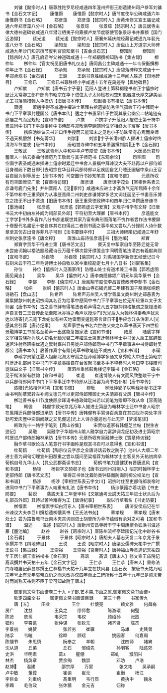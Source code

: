 <!-- { "loadSidebar": true } -->
　　刘镛【懿宗时人】唐尊胜陀罗尼经咸通四年潼州押衙王剬造建州司户叅军刘镛书【金石文字记】
　　康惟蔚
　　康惟蔚【懿宗时人】唐节度使毕公碑咸通六年康惟蔚书【金石略】
　　郑彦藻
　　郑彦藻【懿宗时人】唐黄州修文宣王庙记咸通六年郑彦藻八分书【金石略】
　　张景琮
　　张景琮【懿宗时人】唐云居寺主律大徳神道碑铭咸通八年潜江栖夷子何筹撰卢龙节度驱使官张景琮书并篆额【国门近游録】
　　裴光逺
　　裴光逺【懿宗时人】唐襄州延庆院经藏记咸通九年裴光逺八分书【金石略】
　　梁知至
　　梁知至【懿宗时人】唐盘山上方道宗大师碑咸通九年沙门知宗撰节度判官梁知至书【吉金贞石志】
　　栁知防
　　栁知防【懿宗时人】唐孔府君岑父神道碑咸通十一年郑絪撰栁知防书【集古録】
　　栁仲年
　　栁仲年【官太祝见旧唐书礼仪志】唐同昌公主碑咸通十一年韦保衡撰栁仲年正书【金石録】
　　郑承规
　　郑承规【懿宗时人】唐碧落碑释文咸通十一年郑承规书【金石表】
　　王鋗
　　王鋗书尊胜经咸通十三年闻人铢造【舆地碑目】
　　王修已
　　王修已书尊胜经小字咸通十五年在禹迹寺【舆地碑目】
　　卢知猷
　　卢知猷【唐书云字子謩】范阳人登进士第释褐秘书省正字僖宗时歴迁太常卿工部户部尚书昭宗在华下进位太子太师检校司空知猷器度长厚文辞美丽尤工书落简措翰人争摸仿【旧唐书本传】
　　知猷善书有楷法【唐书本传】
　　萧遘
　　萧遘字得圣咸通中擢进士第拜右拾遗姿防秀伟气孤峻干符中拜同中书门下平章事封楚国公【唐书本传】遘之字书虽罕传于世观其景公幽公二帖笔迹有廊庙之气而足规矩【宣和书谱】
　　卢携
　　卢携字子升范阳人擢进士第干符中累进同中书门下平章事拜中书侍郎与郑畋俱李翺甥同位宰相终太子賔客【唐书本传】
　　携临池妙诀云书非口传手授而云能知未之见也小子防昧常有心焉而良师不遇天机懵然【书苑菁华】
　　刘崇
　　刘崇字子长滑州胙人擢进士僖宗时终清海军节度使【唐书本传】
　　唐昭觉寺碑中和五年萧遘撰刘崇正书【金石録】
　　王敬武
　　王敬武青州人中和中平卢节度使【唐书本传】
　　大医丞乐君珍蓄唐人一帖云委曲付师范乃王敬武与其子师范书【东观余论】
　　司空图
　　司空圗字表圣咸通末擢进士僖宗时累迁中书舍人景福中拜谏议大夫不赴再以户部侍郎召身谢阙下数日即引去昭宗在华召拜兵部侍郎以足疾固自乞乃聴还圗居中条山王官谷自目为耐辱居士【唐书本传】司空圗行书妙知笔意【宣和书谱】
　　元章所収有司空圗赠梁广歌【寳章待访録】
　　唐彦谦
　　唐彦谦字茂业【宰相世系表云彦谦号鹿门先生】并州晋阳人【见家传】咸通末应进士才髙负气无所屈降十余年不第中和中王重荣辟为从事歴晋绛二州刺史彦谦博学多艺文词壮丽至于书畵音乐博饮之技无不出于辈流【旧唐书本传】唐王重荣徳政碑中和四年归仁泽撰唐彦谦书【墨池编】
　　张彦逺
　　张彦逺【郭若虚云字爱賔】文规子博学有文辞【旧唐书云大中初由左补阙为祠部员外郎】干符初至大理卿【唐书本传】
　　彦逺能文工字学书外多喜作八分书彦逺既世其家乃富有典刑而落笔不愧作者尝作法书要録十卷歴代名畵记十卷自序其右曰得此二者则书画之事毕矣又尝以八分録前人诗什数章至其仿古出竒亦非凡子可到【法书要録夲传】
　　三祖大师碑隂记咸通三年舒州刺史张彦逺书【唐文粹】
　　唐淮山庙诗张彦逺书【墨池编】
　　郑賨
　　郑賨字贡华干符进士第【唐书艺文志】
　　賨天复中挈家自华至陈迁徙无常未尝废词翰以楷法题经藏诗云万蕴千牌次碧牙缥笺金字间明霞笔法清古有羲献典则【宣和书谱】
　　孙自牧
　　孙自牧【僖宗时人】刘禹锡国学新修五经壁记曰今石刻末云干符二年毛诗博士孙自牧以家夲重校勘定七月十八日书【刘賔客集】
　　孙位
　　孙位【僖宗时人见画家传】防稽山处士有道术兼工书画【郭若虚图画见闻志】
　　吴华
　　吴华【僖宗时人】唐李商隠佛颂广明元年吴华篆书【金石録】
　　李郜
　　李郜【僖宗时人】唐鳯翔节度使李昌言徳政碑李郜书【金石略】
　　张峒
　　张峒【僖宗时人】唐金山寺石碣光啓二年建有国子祭酒张峒题诗勒石【盘山志】
　　陆希声
　　陆希声苏州吴人博学善属文商州刺史郑愚表为属累擢歙州刺史昭宗闻其名召为给事中厯同中书门下平章事在位无所轻重以太子太师罢【唐书夲传】古之善书鲜有得笔法者希声得之凡五字擫押钩格抵谓之拨镫法希声自言昔二王皆传此法至阳冰亦得之希声以授沙门光光后入为翰林供奉希声犹未达以诗寄光云笔下龙蛇似有神天地雷雨变逡廵寄言昔日不手应念江头洴澼人光感其言引荐【唐诗纪事】
　　希声家世有书名六世伯父柬之以草书髙天下四世祖景融博学工书擅名至希声一出遂能复振家法【宣和书谱】
　　陆扆
　　陆扆字祥文宰相贽族孙为陜人初名允廸光啓二年擢进士第累迁翰林学士中书舍人扆工属辞敏速若注射然昭宗优遇之累封嘉兴县男徙户部侍郎同中书门下平章事进中书侍郎封吴郡公【唐书本传】扆善作真字有赠光草书歌笔迹不减古人【宣和书谱】
　　李磎
　　李磎字景望江夏人祖鄘北海太守邕之侄孙磎博学多通文章秀絶大中进士第昭宗时歴迁礼部尚书中书门下平章事磎自在台省聚书至多手不释卷时人号曰李书楼赠司徒諡曰文子【旧唐书夲传】
　　唐泗州重修鼓角楼记李磎书【金石略】
　　磎书见于楷法皆有胜韵【宣和书谱】
　　崔逺
　　崔逺博陵人有文而风致整峻干宁中以兵部侍郎同中书门下平章事迁中书侍郎从迁洛罢为尚书右仆射【唐书夲传】
　　逺赠光帖楷体可喜【宣和书谱】
　　栁玭
　　栁玭仲郢子以明经补秘书正字由书判防萃累转左补阙文徳元年以吏部侍郎拜御史大夫清直有父风【唐书夲传】
　　栁玭善书东川节度使顾彦晖请书徳政碑玭曰若以润笔为赠即不敢从命【容斋随笔】
　　韩偓
　　韩偓字致光京兆万年人擢进士第歴为翰林学士迁中书舍人昭宗在鳯翔迁兵部侍郎进承防【唐书夲传】唐韩偓有手冩诗百余篇在其四世孙奕处字淳劲可爱庆歴中奕诣阙献之又见偓送光上人诗亦墨迹也与此无异【梦溪笔谈】
　　韩致光十一帖字字笔到【黄山谷集】
　　宋贾似道家有韩偓芝兰帖【悦生古迹记】
　　吴融
　　吴融字子华越州山隂人融学自力富辞调龙纪初及进士第昭宗时歴进户部侍郎翰林承防【唐书本传】元章所収有吴融博士歌【寳章待访録】
　　融作草书歌论古人笔意行书字画称是观其书自可以意得也【宣和书谱】
　　杜荀鹤
　　杜荀鹤【陶宗仪云字彦之全唐诗话云牧之防子】池州人大顺二年进士善为词句切理宣州田頵重之尝以牋问至梁祖荐为翰林学士主客员外天祐初病卒荀鹤自号九华山人【晁公武郡斋读书志】
　　荀鹤书笔力遒健犹有晋唐遗风【宣和书谱】
　　杨钜
　　杨钜字文硕収子也【唐书云同州冯翊人】昭宗时翰林学士吏部侍郎【唐书艺文志】
　　钜得正书体沈着防类钟繇而防画则栁公权法也【宣和书谱】
　　杨渉
　　杨渉【宰相世系表云字文川】昭宗时仕至吏部侍郎哀帝时进同中书门下平章事为人端重有礼法【唐书夲传】
　　杨渉篆籀亦着功勤【书史防要】
　　裴説
　　裴説天复二年登甲科【文献通考云説天祐三年进士状头后为礼部员外郎】其诗以苦吟难得为工【唐诗纪事】
　　説以行草著名【书史防要】
　　栁懐素
　　栁懐素字知白河东人【唐书宰相世系表】
　　唐济安侯庙记在华州谏议大夫李巨川撰拾遗栁懐素书【王氏法书苑】
　　章孝规
　　章孝规【唐末处士】尝为路鲁瞻书云南木夹其词则进士胡曽所为草书蕴借有余对之可喜【宣和书谱】
　　温述
　　温述【昭宗时人】唐新州安昌寺碑干宁中周庚撰令狐涣书温述篆【墨池编】
　　赵谷
　　赵谷【昭宗时人】唐陈州流杯亭碑隂记光化中赵谷书【金石畧】
　　于景休
　　于景休【昭宗时人】唐胡夫人墓志天复二年京兆于景休撰并书【舆地碑目】
　　王说
　　王说【昭宗时人】唐梁公儒碑天祐中于广撰王说书【集古録】
　　王崇裕
　　王崇裕【哀帝时人】唐神福山寺灵迹记天祐四年王居仁撰王崇裕楷书【金石表】
　　髙讽
　　髙讽【唐末人】修文宣王庙院记髙讽撰并书天祐十五年【金石文字记】
　　王仁恭
　　王仁恭【唐末人】重修法门寺塔庙记薛昌序撰王仁恭楷书天祐十九年立在扶风县【金石表　按唐书天祐乃昭宗年号止有元年哀帝立仍之而未改亦仅四年而止二碑所称十五年十九年已是梁末帝时而尚称天祐则不臣于梁可知故附于唐末】


　　御定佩文斋书画谱卷二十九
<子部,艺术类,书画之属,御定佩文斋书画谱>
　　钦定四库全书
　　御定佩文斋书画谱目録
　　第三十卷
　　书家传九
　　唐【五】
　　田业　　　　　王什
　　杜懐亮　　　　赖文雅
　　何昌裔　　　　房广
　　沈益　　　　　王奂之
　　缪师愈　　　　陈游瓌
　　何璧　　　　　陈贤
　　詹鸾　　　　　韦荣宗
　　韦权　　　　　顾绍孙
　　张觊　　　　　钮约
　　李霄逺　　　　张仲谋
　　张钦元　　　　褚齐贤
　　陈杰　　　　　　李景初
　　姚赞　　　　　　张若劣
　　崔骥　　　　　　马雄
　　史贱曽　　　　　陆孚
　　韦暄　　　　　　徐晔
　　顾瑶　　　　　　姚园客
　　何嘉周　　　　　陈懐节
　　朱思慎　　　　　阮奉之
　　羊朝　　　　　　沈四师
　　褚兾　　　　　　沈从道
　　丘弟　　　　　　丘石
　　邹绍先　　　　　孙羽客
　　陆逺郊　　　　　史洪
　　华明素　　　　　葛
　　瞿倗　　　　　　郑虬
　　濮阳兴　　　　　林杰
　　杨奂章　　　　　贾余绚
　　魏崇　　　　　　邓昉
　　卢浩　　　　　　赵博
　　温建　　　　　　邵宗厚
　　万賔　　　　　　张文祐
　　吴承嗣　　　　　卢中敏
　　董彛　　　　　　崔谕
　　崔元　　　　　　崔衡
　　杨江　　　　　　李巨业
　　刘重约　　　　　髙重明
　　韦行质　　　　　黄执中
　　魏永　　　　　　李躅
　　毛伯政　　　　　张休猜
　　金元吉　　　　　归称
